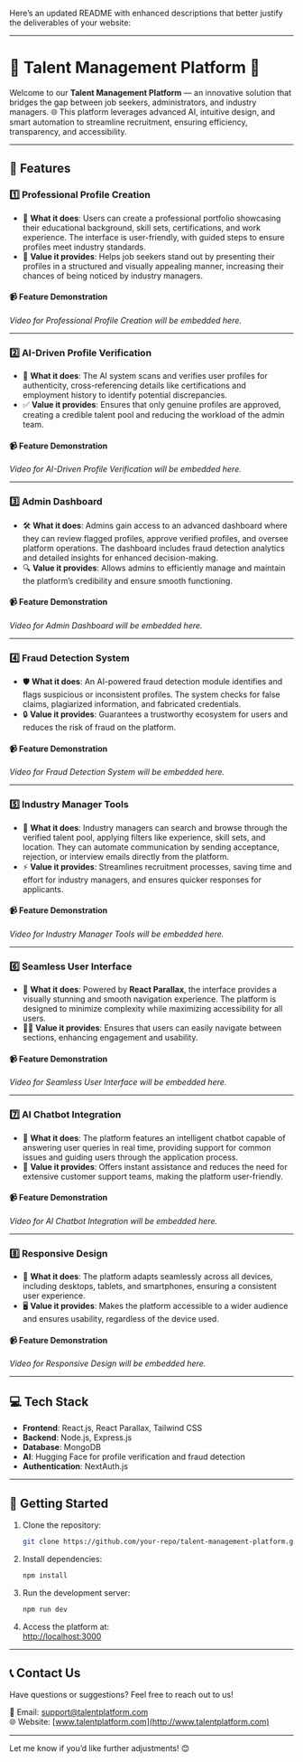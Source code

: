 Here’s an updated README with enhanced descriptions that better justify the deliverables of your website:  

---

# 🌟 **Talent Management Platform** 🌟  

Welcome to our **Talent Management Platform** — an innovative solution that bridges the gap between job seekers, administrators, and industry managers. 🌐 This platform leverages advanced AI, intuitive design, and smart automation to streamline recruitment, ensuring efficiency, transparency, and accessibility.  

---

## 🚀 **Features**  

### 1️⃣ **Professional Profile Creation**  
- 🎯 **What it does**: Users can create a professional portfolio showcasing their educational background, skill sets, certifications, and work experience. The interface is user-friendly, with guided steps to ensure profiles meet industry standards.  
- 🌟 **Value it provides**: Helps job seekers stand out by presenting their profiles in a structured and visually appealing manner, increasing their chances of being noticed by industry managers.  

#### 📹 **Feature Demonstration**  
*Video for Professional Profile Creation will be embedded here.*  

---

### 2️⃣ **AI-Driven Profile Verification**  
- 🤖 **What it does**: The AI system scans and verifies user profiles for authenticity, cross-referencing details like certifications and employment history to identify potential discrepancies.  
- ✅ **Value it provides**: Ensures that only genuine profiles are approved, creating a credible talent pool and reducing the workload of the admin team.  

#### 📹 **Feature Demonstration**  
*Video for AI-Driven Profile Verification will be embedded here.*  

---

### 3️⃣ **Admin Dashboard**  
- 🛠️ **What it does**: Admins gain access to an advanced dashboard where they can review flagged profiles, approve verified profiles, and oversee platform operations. The dashboard includes fraud detection analytics and detailed insights for enhanced decision-making.  
- 🔍 **Value it provides**: Allows admins to efficiently manage and maintain the platform’s credibility and ensure smooth functioning.  

#### 📹 **Feature Demonstration**  
*Video for Admin Dashboard will be embedded here.*  

---

### 4️⃣ **Fraud Detection System**  
- 🛡️ **What it does**: An AI-powered fraud detection module identifies and flags suspicious or inconsistent profiles. The system checks for false claims, plagiarized information, and fabricated credentials.  
- 🔒 **Value it provides**: Guarantees a trustworthy ecosystem for users and reduces the risk of fraud on the platform.  

#### 📹 **Feature Demonstration**  
*Video for Fraud Detection System will be embedded here.*  

---

### 5️⃣ **Industry Manager Tools**  
- 👔 **What it does**: Industry managers can search and browse through the verified talent pool, applying filters like experience, skill sets, and location. They can automate communication by sending acceptance, rejection, or interview emails directly from the platform.  
- ⚡ **Value it provides**: Streamlines recruitment processes, saving time and effort for industry managers, and ensures quicker responses for applicants.  

#### 📹 **Feature Demonstration**  
*Video for Industry Manager Tools will be embedded here.*  

---

### 6️⃣ **Seamless User Interface**  
- 🌌 **What it does**: Powered by **React Parallax**, the interface provides a visually stunning and smooth navigation experience. The platform is designed to minimize complexity while maximizing accessibility for all users.  
- 🚶‍♀️ **Value it provides**: Ensures that users can easily navigate between sections, enhancing engagement and usability.  

#### 📹 **Feature Demonstration**  
*Video for Seamless User Interface will be embedded here.*  

---

### 7️⃣ **AI Chatbot Integration**  
- 💬 **What it does**: The platform features an intelligent chatbot capable of answering user queries in real time, providing support for common issues and guiding users through the application process.  
- 🧠 **Value it provides**: Offers instant assistance and reduces the need for extensive customer support teams, making the platform user-friendly.  

#### 📹 **Feature Demonstration**  
*Video for AI Chatbot Integration will be embedded here.*  

---

### 8️⃣ **Responsive Design**  
- 📱 **What it does**: The platform adapts seamlessly across all devices, including desktops, tablets, and smartphones, ensuring a consistent user experience.  
- 🖥️ **Value it provides**: Makes the platform accessible to a wider audience and ensures usability, regardless of the device used.  

#### 📹 **Feature Demonstration**  
*Video for Responsive Design will be embedded here.*  

---

## 💻 **Tech Stack**  
- **Frontend**: React.js, React Parallax, Tailwind CSS  
- **Backend**: Node.js, Express.js  
- **Database**: MongoDB  
- **AI**: Hugging Face for profile verification and fraud detection  
- **Authentication**: NextAuth.js  

---

## 📂 **Getting Started**  

1. Clone the repository:  
   ```bash  
   git clone https://github.com/your-repo/talent-management-platform.git  
   ```  
2. Install dependencies:  
   ```bash  
   npm install  
   ```  
3. Run the development server:  
   ```bash  
   npm run dev  
   ```  
4. Access the platform at:  
   [http://localhost:3000](http://localhost:3000)  

---

## 📞 **Contact Us**  
Have questions or suggestions? Feel free to reach out to us!  

📧 Email: support@talentplatform.com  
🌐 Website: [www.talentplatform.com](http://www.talentplatform.com)  

---  

Let me know if you’d like further adjustments! 😊
